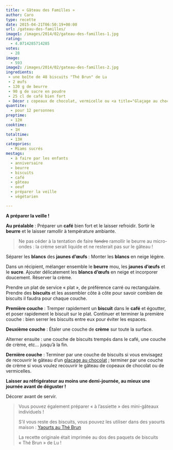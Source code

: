 ```yaml
---
title: « Gâteau des Familles »
author: Caro
type: recette
date: 2015-04-21T06:50:19+00:00
url: /gateau-des-familles/
image1: /images/2014/02/gateau-des-familles-1.jpg
rating:
  - 4.0714285714285
votes:
  - 28
image:
  - 593
image2: /images/2014/02/gateau-des-familles-2.jpg
ingredients:
 - une boîte de 48 biscuits "Thé Brun" de Lu
 - 2 œufs
 - 120 g de beurre
 - 90 g de sucre en poudre
 - 25 cl de café bien fort
 - Décor : copeaux de chocolat, vermicelle ou <a title="Glaçage au chocolat" href="http://www.instamiam.fr/glacage-au-chocolat/">glaçage au chocolat</a>
quantite:
  - pour 12 personnes
preptime:
  - 12H
cooktime:
  - 1H
totaltime:
  - 13H
categories:
  - Miams sucrés
mestags:
  - à faire par les enfants
  - anniversaire
  - beurre
  - biscuits
  - café
  - gâteau
  - oeuf
  - préparer la veille
  - végétarien

---
```

**A préparer la veille !**

**Au préalable** : Préparer un **café** bien fort et le laisser refroidir. Sortir le **beurre** et le laisser ramollir à température ambiante.

> Ne pas céder à la tentation de faire <del>fondre</del> ramollir le beurre au micro-ondes : la crème serait liquide et ne resterait pas sur le gâteau !

Séparer les **blancs** des **jaunes d’œufs** : Monter les **blancs** en neige légère.

Dans un récipient, mélanger ensemble le **beurre** mou, les **jaunes d’œufs** et le **sucre**. Ajouter délicatement les **blancs d’œufs** en neige et incorporer doucement. Réserver la crème.

Prendre un plat de service « plat », de préférence carré ou rectangulaire. Prendre des **biscuits** et les assembler côte à côte pour savoir combien de biscuits il faudra pour chaque couche.

**Première couche** : Tremper rapidement un **biscuit** dans le **café** et égoutter, et poser rapidement le biscuit sur le plat. Continuer et terminer la première couche : bien serrer les biscuits entre eux pour éviter les espaces.

**Deuxième couche** : Étaler une couche de **crème** sur toute la surface.

Alterner ensuite : une couche de biscuits trempés dans le café, une couche de crème, etc&#8230; jusqu&rsquo;à la fin.

**Dernière couche** : Terminer par une couche de biscuits si vous envisagez de recouvrir le gâteau d&rsquo;un [glaçage au chocolat][1] ; terminer par une couche de crème si vous voulez recouvrir le gâteau de copeaux de chocolat ou de vermicelles.

**Laisser au réfrigérateur au moins une demi-journée, au mieux une journée avant de déguster !**

Décorer avant de servir.

> Vous pouvez également préparer « à l&rsquo;assiette » des mini-gâteaux individuels !
> 
> S&rsquo;il vous reste des biscuits, vous pouvez les utiliser dans des yaourts maison : [Yaourts au Thé Brun][2]
> 
> La recette originale était imprimée au dos des paquets de biscuits « Thé Brun » de Lu !

 [1]: http://www.instamiam.fr/glacage-au-chocolat/ "Glaçage au chocolat"
 [2]: http://www.instamiam.fr/yaourts-aux-biscuits-the-brun/ "Yaourts aux biscuits « Thé Brun »"